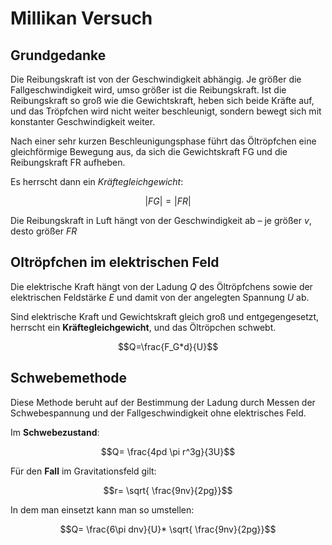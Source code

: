 # Millikan Versuch
## Grundgedanke
Die Reibungskraft ist von der Geschwindigkeit abhängig.
Je größer die Fallgeschwindigkeit wird, umso größer ist die Reibungskraft.
Ist die Reibungskraft so groß wie die Gewichtskraft, heben sich beide Kräfte auf,
und das Tröpfchen wird nicht weiter beschleunigt, sondern bewegt sich mit konstanter Geschwindigkeit weiter.

Nach einer sehr kurzen Beschleunigungsphase führt das Öltröpfchen eine gleichförmige Bewegung aus,
da sich die Gewichtskraft FG und die Reibungskraft FR aufheben.

Es herrscht dann ein *Kräftegleichgewicht*:

$$|FG| = |FR|$$

Die Reibungskraft in Luft hängt von der Geschwindigkeit ab – je größer $v$, desto größer $FR$

## Oltröpfchen im elektrischen Feld
Die elektrische Kraft hängt von der Ladung $Q$ des Öltröpfchens sowie der
elektrischen Feldstärke $E$ und damit von der angelegten Spannung $U$ ab.

Sind elektrische Kraft und Gewichtskraft gleich groß und entgegengesetzt,
herrscht ein **Kräftegleichgewicht**, und das Öltröpchen schwebt.

$$Q=\frac{F_G*d}{U}$$

## Schwebemethode
Diese Methode beruht auf der Bestimmung der Ladung durch Messen der Schwebespannung und der Fallgeschwindigkeit ohne elektrisches Feld.

Im **Schwebezustand**:

$$Q= \frac{4pd \pi r^3g}{3U}$$

Für den **Fall** im Gravitationsfeld gilt:

$$r= \sqrt{ \frac{9nv}{2pg}}$$

In dem man einsetzt kann man so umstellen:

$$Q= \frac{6\pi dnv}{U}* \sqrt{ \frac{9nv}{2pg}}$$
